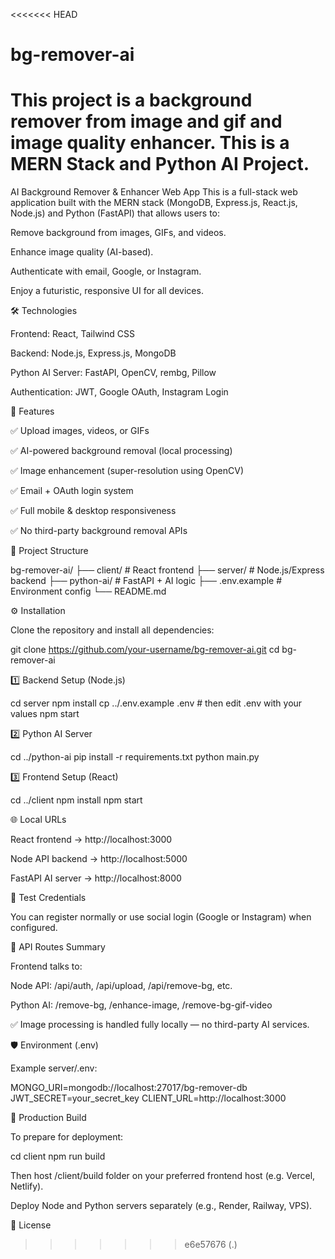 <<<<<<< HEAD
# bg-remover-ai
This project is a background remover from image and gif and image quality enhancer. This is a MERN Stack and Python AI Project.
=======
AI Background Remover & Enhancer Web App
This is a full-stack web application built with the MERN stack (MongoDB, Express.js, React.js, Node.js) and Python (FastAPI) that allows users to:

Remove background from images, GIFs, and videos.

Enhance image quality (AI-based).

Authenticate with email, Google, or Instagram.

Enjoy a futuristic, responsive UI for all devices.

🛠️ Technologies

Frontend: React, Tailwind CSS

Backend: Node.js, Express.js, MongoDB

Python AI Server: FastAPI, OpenCV, rembg, Pillow

Authentication: JWT, Google OAuth, Instagram Login

🚀 Features

✅ Upload images, videos, or GIFs

✅ AI-powered background removal (local processing)

✅ Image enhancement (super-resolution using OpenCV)

✅ Email + OAuth login system

✅ Full mobile & desktop responsiveness

✅ No third-party background removal APIs

📁 Project Structure

bg-remover-ai/
├── client/ # React frontend
├── server/ # Node.js/Express backend
├── python-ai/ # FastAPI + AI logic
├── .env.example # Environment config
└── README.md

⚙️ Installation

Clone the repository and install all dependencies:

git clone https://github.com/your-username/bg-remover-ai.git
cd bg-remover-ai

1️⃣ Backend Setup (Node.js)

cd server
npm install
cp ../.env.example .env # then edit .env with your values
npm start

2️⃣ Python AI Server

cd ../python-ai
pip install -r requirements.txt
python main.py

3️⃣ Frontend Setup (React)

cd ../client
npm install
npm start

🌐 Local URLs

React frontend → http://localhost:3000

Node API backend → http://localhost:5000

FastAPI AI server → http://localhost:8000

🧪 Test Credentials

You can register normally or use social login (Google or Instagram) when configured.

🧰 API Routes Summary

Frontend talks to:

Node API: /api/auth, /api/upload, /api/remove-bg, etc.

Python AI: /remove-bg, /enhance-image, /remove-bg-gif-video

✅ Image processing is handled fully locally — no third-party AI services.

🛡️ Environment (.env)

Example server/.env:

MONGO_URI=mongodb://localhost:27017/bg-remover-db
JWT_SECRET=your_secret_key
CLIENT_URL=http://localhost:3000

🧩 Production Build

To prepare for deployment:

cd client
npm run build

Then host /client/build folder on your preferred frontend host (e.g. Vercel, Netlify).

Deploy Node and Python servers separately (e.g., Render, Railway, VPS).

📝 License
>>>>>>> e6e57676 (.)
